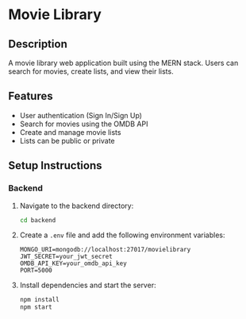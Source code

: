 # Movie Library

## Description
A movie library web application built using the MERN stack. Users can search for movies, create lists, and view their lists.

## Features
- User authentication (Sign In/Sign Up)
- Search for movies using the OMDB API
- Create and manage movie lists
- Lists can be public or private

## Setup Instructions

### Backend

1. Navigate to the backend directory:
    ```bash
    cd backend
    ```

2. Create a `.env` file and add the following environment variables:
    ```
    MONGO_URI=mongodb://localhost:27017/movielibrary
    JWT_SECRET=your_jwt_secret
    OMDB_API_KEY=your_omdb_api_key
    PORT=5000
    ```

3. Install dependencies and start the server:
    ```bash
    npm install
    npm start
    ```


